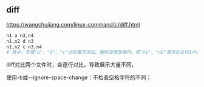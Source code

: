## diff

https://wangchujiang.com/linux-command/c/diff.html

```sh
n1 a n3,n4  
n1,n2 d n3  
n1,n2 c n3,n4 
# 其中，字母"a"、"d"、"c"分别表示添加、删除及修改操作。而"n1"、"n2"表示在文件1中的行号，"n3"、"n4"表示在文件2中的行号。
```



diff对比两个文件时，会逐行对比，导致展示大量不同，

使用-b或--ignore-space-change：不检查空格字符的不同；

